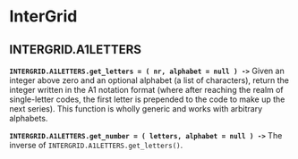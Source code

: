 

# InterGrid

## INTERGRID.A1LETTERS

**`INTERGRID.A1LETTERS.get_letters = ( nr, alphabet = null ) ->`** Given an
integer above zero and an optional alphabet (a list of characters), return
the integer written in the A1 notation format (where after reaching the realm of
single-letter codes, the first letter is prepended to the code to make up the
next series). This function is wholly generic and works with arbitrary alphabets.

**`INTERGRID.A1LETTERS.get_number = ( letters, alphabet = null ) ->`** The inverse of
`INTERGRID.A1LETTERS.get_letters()`.

